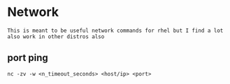 # Network

    This is meant to be useful network commands for rhel but I find a lot also work in other distros also
    
## port ping

    nc -zv -w <n_timeout_seconds> <host/ip> <port>